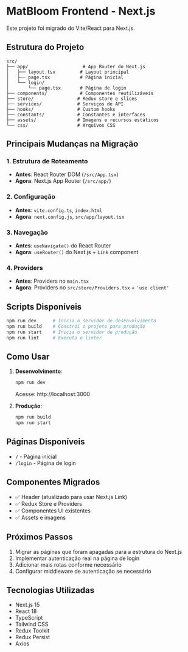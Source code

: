 # MatBloom Frontend - Next.js

Este projeto foi migrado do Vite/React para Next.js.

## Estrutura do Projeto

```
src/
├── app/                    # App Router do Next.js
│   ├── layout.tsx         # Layout principal
│   ├── page.tsx           # Página inicial
│   └── login/
│       └── page.tsx       # Página de login
├── components/            # Componentes reutilizáveis
├── store/                # Redux store e slices
├── services/             # Serviços de API
├── hooks/                # Custom hooks
├── constants/            # Constantes e interfaces
├── assets/               # Imagens e recursos estáticos
└── css/                  # Arquivos CSS
```

## Principais Mudanças na Migração

### 1. Estrutura de Roteamento
- **Antes**: React Router DOM (`/src/App.tsx`)
- **Agora**: Next.js App Router (`/src/app/`)

### 2. Configuração
- **Antes**: `vite.config.ts`, `index.html`
- **Agora**: `next.config.js`, `src/app/layout.tsx`

### 3. Navegação
- **Antes**: `useNavigate()` do React Router
- **Agora**: `useRouter()` do Next.js + `Link` component

### 4. Providers
- **Antes**: Providers no `main.tsx`
- **Agora**: Providers no `src/store/Providers.tsx` + `'use client'`

## Scripts Disponíveis

```bash
npm run dev      # Inicia o servidor de desenvolvimento
npm run build    # Constrói o projeto para produção
npm run start    # Inicia o servidor de produção
npm run lint     # Executa o linter
```

## Como Usar

1. **Desenvolvimento**:
   ```bash
   npm run dev
   ```
   Acesse: http://localhost:3000

2. **Produção**:
   ```bash
   npm run build
   npm run start
   ```

## Páginas Disponíveis

- `/` - Página inicial
- `/login` - Página de login

## Componentes Migrados

- ✅ Header (atualizado para usar Next.js Link)
- ✅ Redux Store e Providers
- ✅ Componentes UI existentes
- ✅ Assets e imagens

## Próximos Passos

1. Migrar as páginas que foram apagadas para a estrutura do Next.js
2. Implementar autenticação real na página de login
3. Adicionar mais rotas conforme necessário
4. Configurar middleware de autenticação se necessário

## Tecnologias Utilizadas

- Next.js 15
- React 18
- TypeScript
- Tailwind CSS
- Redux Toolkit
- Redux Persist
- Axios